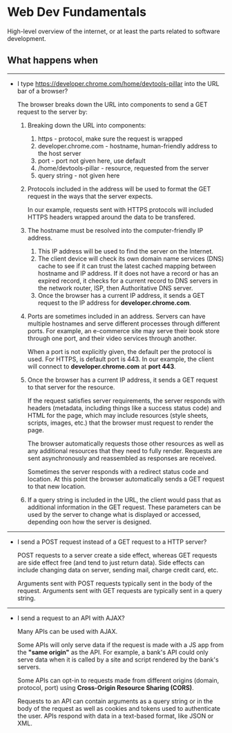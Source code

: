 # Web Dev Fundamentals


High-level overview of the internet, or at least the parts related to software development.




## What happens when


------


* I type https://developer.chrome.com/home/devtools-pillar into the URL bar of a browser?


    The browser breaks down the URL into components to send a GET request to the server by:

    1. Breaking down the URL into components:
        1. https    -   protocol, make sure the request is wrapped
        2. developer.chrome.com     -     hostname, human-friendly address to the host server
        3. port     -  port not given here, use default
        4. /home/devtools-pillar      -   resource, requested from the server
        5. query string - not given here


    2. Protocols included in the address will be used to format the GET request in the ways that the server expects. 

        In our example, requests sent with HTTPS protocols will included HTTPS headers wrapped around the data to be transfered.


    3. The hostname must be resolved into the computer-friendly IP address. 

        1. This IP address will be used to find the server on the Internet. 
        2. The client device will check its own domain name services (DNS) cache to see if it can trust the latest cached mapping between hostname and IP address. If it does not have a record or has an expired record, it checks for a current record to DNS servers in the network router, ISP, then Authoritative DNS server. 
        3. Once the browser has a current IP address, it sends a GET request to the IP address for **developer.chrome.com**.


    3. Ports are sometimes included in an address. Servers can have multiple hostnames and serve different processes through different ports. For example, an e-commerce site may serve their book store through one port, and their video services through another. 

        When a port is not explicitly given, the default per the protocol is used. For HTTPS, is default port is 443. In our example, the client will connect to **developer.chrome.com** at **port 443**.


    4. Once the browser has a current IP address, it sends a GET request to that server for the resource. 

        If the request satisfies server requirements, the server responds with headers (metadata, including things like a success status code) and HTML for the page, which may include resources (style sheets, scripts, images, etc.) that the browser must request to render the page. 
        
        The browser automatically requests those other resources as well as any additional resources that they need to fully render. Requests are sent asynchronously and reassembled as responses are received. 

        Sometimes the server responds with a redirect status code and location. At this point the browser automatically sends a GET request to that new location.

    5. If a query string is included in the URL, the client would pass that as additional information in the GET request. These parameters can be used by the server to change what is displayed or accessed, depending oon how the server is designed. 


------


* I send a POST request instead of a GET request to a HTTP server?

    POST requests to a server create a side effect, whereas GET requests are side effect free (and tend to just return data). Side effects can include changing data on server, sending mail, charge credit card, etc.

    Arguments sent with POST requests typically sent in the body of the request. Arguments sent with GET requests are typically sent in a query string.


------


* I send a request to an API with AJAX?

    Many APIs can be used with AJAX. 
    
    Some APIs will only serve data if the request is made with a JS app from the **"same origin"** as the API. For example, a bank's API could only serve data when it is called by a site and script rendered by the bank's servers.

    Some APIs can opt-in to requests made from different origins (domain, protocol, port) using **Cross-Origin Resource Sharing (CORS)**.

    Requests to an API can contain arguments as a query string or in the body of the request as well as cookies and tokens used to  authenticate the user. APIs respond with data in a text-based format, like JSON or XML. 